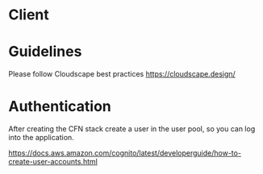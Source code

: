 # Client

# Guidelines

Please follow Cloudscape best practices https://cloudscape.design/

# Authentication

After creating the CFN stack create a user in the user pool, so you can log into the application.

https://docs.aws.amazon.com/cognito/latest/developerguide/how-to-create-user-accounts.html
